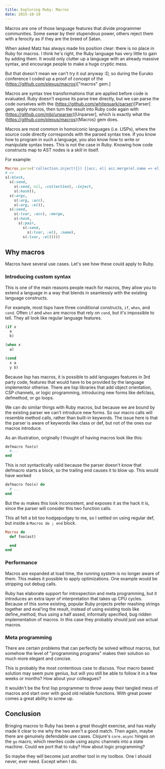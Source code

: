 ```yaml
---
title: Exploring Ruby: Macros
date: 2015-10-19
---
```


Macros are one of those language features that divide programmer communities.
Some swear by their stupendous power, others reject them with a ferocity as if
they are the breed of Satan.

When asked Matz has always made his position clear: there is no place in Ruby
for macros. I think he's right, the Ruby language has very little to gain by
adding them. It would only clutter up a language with an already massive syntax,
and encourage people to make a huge cryptic mess.

But that doesn't mean we can't try it out anyway :D, so during the Euruko conference I coded up a proof of concept of the (https://github.com/plexus/macros)["macros" gem.]

Macros are syntax tree transformations that are applied before code is evaluated. Ruby doesn't expose its parse tree directly, but we can parse the code ourselves with the (https://github.com/whitequark/parser)[Parser] gem, apply macros, then turn the result into Ruby code again with (https://github.com/mbj/unparser)[Unparser], which is exactly what the (https://github.com/plexus/macros){Macros} gem does.

Macros are most common in homoiconic languages (i.e. LISPs), where the source code directly corresponds with the parsed syntax tree. If you know how to program in such a language, you also know how to write or manipulate syntax trees. This is not the case in Ruby. Knowing how code constructs map to AST nodes is a skill in itself.

For example:

``` ruby
Macros.parse('collection.inject({}) {|acc, el| acc.merge(el.name => el) }')
# =>
s(:block,
  s(:send,
    s(:send, nil, :collection), :inject,
    s(:hash)),
  s(:args,
    s(:arg, :acc),
    s(:arg, :el)),
  s(:send,
    s(:lvar, :acc), :merge,
    s(:hash,
      s(:pair,
        s(:send,
          s(:lvar, :el), :name),
        s(:lvar, :el)))))
```

## Why macros

Macros have several use cases. Let's see how these could apply to Ruby.

### Introducing custom syntax

This is one of the main reasons people reach for macros, they allow you to extend a language in a way that blends in seamlessly with the existing language constructs.

For example, most lisps have three conditional constructs, `if`, `when`, and `cond`. Often `if` and `when` are macros that rely on `cond`, but it's impossible to tell. They all look like regular language features.

``` lisp
(if x
  a
  b)

(when x
  a)

(cond
  x a
  y b)
```

Because lisp has macros, it is possible to add languages features in 3rd party code, features that would have to be provided by the language implementor otherise. There are lisp libraries that add object orientation, CSP channels, or logic programming, introducing new forms like defclass, defmethod, or go loops.

We can do similar things with Ruby macros, but because we are bound by the existing parser we can't introduce new forms. So our macro calls will resemble method calls, rather than built-in keywords. The issue here is that the parser is aware of keywords like class or def, but not of the ones our macros introduce.

As an illustration, originally I thought of having macros look like this:

``` ruby
defmacro foo(x)
  #...
end
```

This is not syntactically valid because the parser doesn't know that defmacro starts a block, so the trailing end causes it to blow up. This would have worked

``` ruby
defmacro foo(x) do
  # ...
end
```

But the `do` makes this look inconsistent, and exposes it as the hack it is, since the parser will consider this two function calls.

This all felt a bit too hodgepodgey to me, so I settled on using regular def, but inside a `Macros do ; end` block.

``` ruby
Macros do
  def foo(ast)

  end
end
```

### Performance

Macros are expanded at load time, the running system is no longer aware of them. This makes it possible to apply optimizations. One example would be stripping out debug calls.

Ruby has elaborate support for introspection and meta programming, but it introduces an extra layer of interpretation that takes up CPU cycles. Because of this some existing, popular Ruby projects prefer mashing strings together and eval'ing the result, instead of using existing tools like define_method, thus using a half assed, informally specified, bug ridden implementation of macros. In this case they probably should just use actual macros.

### Meta programming

There are certain problems that can perfectly be solved without macros, but somehow the level of "programming programs" makes their solution so much more elegant and concise.

This is probably the most contentious case to discuss. Your macro based solution may seem pure genius, but will you still be able to follow it in a few weeks or months? How about your colleagues?

It wouldn't be the first lisp programmer to throw away their tangled mess of macros and start over with good old reliable functions. With great power comes a great ability to screw up.

## Conclusion

Bringing macros to Ruby has been a great thought exercise, and has really made it clear to me why the two aren't a good match. Then again, maybe there are genuinely defendable use cases. Clojure's `core.async` hinges on the `go` macro, which rewrites code using async channels into a state machine. Could we port that to ruby? How about logic programming?

So maybe they will become just another tool in my toolbox. One I should never, ever need. Except when I do.

